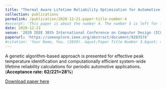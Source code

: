 ```yaml
---
title: "Thermal Aware Lifetime Reliability Optimization for Automotive Distributed Computing Applications"
collection: publications
permalink: /publication/2020-12-21-paper-title-number-4
#excerpt: 'This paper is about the number 4. The number 5 is left for future work.'
date: 2020-12-21
venue: '2020 IEEE 38th International Conference on Computer Design (ICCD)'
paperurl: 'https://ieeexplore.ieee.org/abstract/document/9283574'
#citation: 'Your Name, You. (2019). &quot;Paper Title Number 3.&quot; <i>Journal 2</i>. 2(4).'
---
```

A genetic algorithm-based approach is presented for effective peak temperature identification and computationally efficient system-wide lifetime reliability calculations for periodic automotive applications. (**Acceptance rate: 62/221=28%**)

[Download paper here](http://AjinkyaBankar.github.io/files/paper4.pdf)

